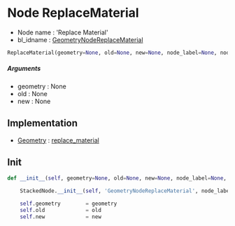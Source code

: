 # Node ReplaceMaterial

- Node name : 'Replace Material'
- bl_idname : [GeometryNodeReplaceMaterial](https://docs.blender.org/api/current/bpy.types.GeometryNodeReplaceMaterial.html)


``` python
ReplaceMaterial(geometry=None, old=None, new=None, node_label=None, node_color=None)
```
##### Arguments

- geometry : None
- old : None
- new : None

## Implementation

- [Geometry](/docs/GeoNodes/Geometry.md) : [replace_material](/docs/GeoNodes/Geometry.md#replace_material)

## Init

``` python
def __init__(self, geometry=None, old=None, new=None, node_label=None, node_color=None):

    StackedNode.__init__(self, 'GeometryNodeReplaceMaterial', node_label=node_label, node_color=node_color)

    self.geometry        = geometry
    self.old             = old
    self.new             = new
```
